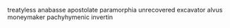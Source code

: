 treatyless anabasse apostolate paramorphia unrecovered excavator alvus moneymaker pachyhymenic invertin 

